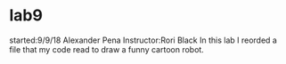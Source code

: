 # lab9
started:9/9/18 
Alexander Pena 
Instructor:Rori Black
In this lab I reorded a file that my code read to draw a funny cartoon robot.
